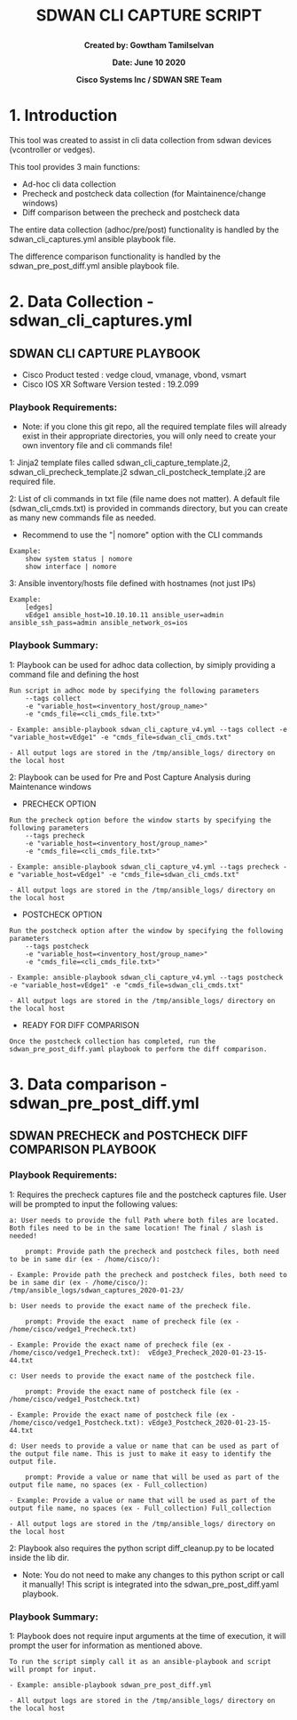 # **<p align="center">SDWAN CLI CAPTURE SCRIPT</p>**

**<p align="center">Created by: Gowtham Tamilselvan </p>**
**<p align="center">Date: June 10 2020</p>**
**<p align="center">Cisco Systems Inc / SDWAN SRE Team </p>**

# 1. Introduction

This tool was created to assist in cli data collection from sdwan devices (vcontroller or vedges). 

This tool provides 3 main functions:
- Ad-hoc cli data collection
- Precheck and postcheck data collection (for Maintainence/change windows) 
- Diff comparison between the precheck and postcheck data

The entire data collection (adhoc/pre/post) functionality is handled by the sdwan_cli_captures.yml ansible playbook file.

The difference comparison functionality is handled by the sdwan_pre_post_diff.yml ansible playbook file.

# 2. Data Collection - sdwan_cli_captures.yml

## SDWAN CLI CAPTURE PLAYBOOK

- Cisco Product tested 			: vedge cloud, vmanage, vbond, vsmart
- Cisco IOS XR Software Version tested  : 19.2.099

### Playbook Requirements:

  * Note: if you clone this git repo, all the required template files will already exist in their appropriate directories, you will only need to create your own inventory file and cli commands file!

   1: Jinja2 template files called sdwan_cli_capture_template.j2, sdwan_cli_precheck_template.j2 sdwan_cli_postcheck_template.j2 are required file.

   2: List of cli commands in txt file (file name does not matter). 
   A default file (sdwan_cli_cmds.txt) is provided in commands directory, but you can create as many new commands file as needed.

 - Recommend to use the "| nomore" option with the CLI commands

```
Example: 
    show system status | nomore
    show interface | nomore
```

   3: Ansible inventory/hosts file defined with hostnames (not just IPs)
```
Example: 
    [edges]
    vEdge1 ansible_host=10.10.10.11 ansible_user=admin ansible_ssh_pass=admin ansible_network_os=ios
```

### Playbook Summary:

1: Playbook can be used for adhoc data collection, by simiply providing a command file and defining the host
```
Run script in adhoc mode by specifying the following parameters
    --tags collect
    -e "variable_host=<inventory_host/group_name>"
    -e "cmds_file=<cli_cmds_file.txt>" 

- Example: ansible-playbook sdwan_cli_capture_v4.yml --tags collect -e "variable_host=vEdge1" -e "cmds_file=sdwan_cli_cmds.txt"

- All output logs are stored in the /tmp/ansible_logs/ directory on the local host

```

2: Playbook can be used for Pre and Post Capture Analysis during Maintenance windows 
- PRECHECK OPTION
```
Run the precheck option before the window starts by specifying the following parameters
    --tags precheck
    -e "variable_host=<inventory_host/group_name>"
    -e "cmds_file=<cli_cmds_file.txt>" 

- Example: ansible-playbook sdwan_cli_capture_v4.yml --tags precheck -e "variable_host=vEdge1" -e "cmds_file=sdwan_cli_cmds.txt"

- All output logs are stored in the /tmp/ansible_logs/ directory on the local host

```
- POSTCHECK OPTION
```
Run the postcheck option after the window by specifying the following parameters
    --tags postcheck
    -e "variable_host=<inventory_host/group_name>"
    -e "cmds_file=<cli_cmds_file.txt>" 

- Example: ansible-playbook sdwan_cli_capture_v4.yml --tags postcheck -e "variable_host=vEdge1" -e "cmds_file=sdwan_cli_cmds.txt"

- All output logs are stored in the /tmp/ansible_logs/ directory on the local host

```
- READY FOR DIFF COMPARISON
```
Once the postcheck collection has completed, run the sdwan_pre_post_diff.yaml playbook to perform the diff comparison.
 ```

 # 3. Data comparison - sdwan_pre_post_diff.yml

## SDWAN PRECHECK and POSTCHECK DIFF COMPARISON PLAYBOOK

### Playbook Requirements:

1: Requires the precheck captures file and the postcheck captures file. User will be prompted to input the following values:
```
a: User needs to provide the full Path where both files are located. Both files need to be in the same location! The final / slash is needed!

    prompt: Provide path the precheck and postcheck files, both need to be in same dir (ex - /home/cisco/): 

- Example: Provide path the precheck and postcheck files, both need to be in same dir (ex - /home/cisco/): /tmp/ansible_logs/sdwan_captures_2020-01-23/

b: User needs to provide the exact name of the precheck file.

    prompt: Provide the exact  name of precheck file (ex - /home/cisco/vedge1_Precheck.txt)

- Example: Provide the exact name of precheck file (ex - /home/cisco/vedge1_Precheck.txt):  vEdge3_Precheck_2020-01-23-15-44.txt

c: User needs to provide the exact name of the postcheck file.

    prompt: Provide the exact name of postcheck file (ex - /home/cisco/vedge1_Postcheck.txt)

- Example: Provide the exact name of postcheck file (ex - /home/cisco/vedge1_Postcheck.txt): vEdge3_Postcheck_2020-01-23-15-44.txt

d: User needs to provide a value or name that can be used as part of the output file name. This is just to make it easy to identify the output file.

    prompt: Provide a value or name that will be used as part of the output file name, no spaces (ex - Full_collection)

- Example: Provide a value or name that will be used as part of the output file name, no spaces (ex - Full_collection) Full_collection

- All output logs are stored in the /tmp/ansible_logs/ directory on the local host
```

2: Playbook also requires the python script diff_cleanup.py to be located inside the lib dir. 

  * Note: You do not need to make any changes to this python script or call it manually! This script is integrated into the sdwan_pre_post_diff.yaml playbook.

### Playbook Summary:

1: Playbook does not require input arguments at the time of execution, it will prompt the user for information as mentioned above.
```
To run the script simply call it as an ansible-playbook and script will prompt for input.

- Example: ansible-playbook sdwan_pre_post_diff.yml

- All output logs are stored in the /tmp/ansible_logs/ directory on the local host
```
